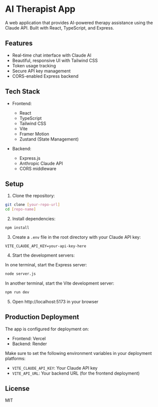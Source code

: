 # AI Therapist App

A web application that provides AI-powered therapy assistance using the Claude API. Built with React, TypeScript, and Express.

## Features

- Real-time chat interface with Claude AI
- Beautiful, responsive UI with Tailwind CSS
- Token usage tracking
- Secure API key management
- CORS-enabled Express backend

## Tech Stack

- Frontend:
  - React
  - TypeScript
  - Tailwind CSS
  - Vite
  - Framer Motion
  - Zustand (State Management)

- Backend:
  - Express.js
  - Anthropic Claude API
  - CORS middleware

## Setup

1. Clone the repository:
```bash
git clone [your-repo-url]
cd [repo-name]
```

2. Install dependencies:
```bash
npm install
```

3. Create a `.env` file in the root directory with your Claude API key:
```env
VITE_CLAUDE_API_KEY=your-api-key-here
```

4. Start the development servers:

In one terminal, start the Express server:
```bash
node server.js
```

In another terminal, start the Vite development server:
```bash
npm run dev
```

5. Open http://localhost:5173 in your browser

## Production Deployment

The app is configured for deployment on:
- Frontend: Vercel
- Backend: Render

Make sure to set the following environment variables in your deployment platforms:
- `VITE_CLAUDE_API_KEY`: Your Claude API key
- `VITE_API_URL`: Your backend URL (for the frontend deployment)

## License

MIT
